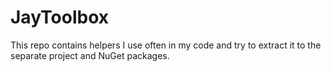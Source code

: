 # JayToolbox
 This repo contains helpers I use often in my code and try to extract it to the separate project and NuGet packages.
